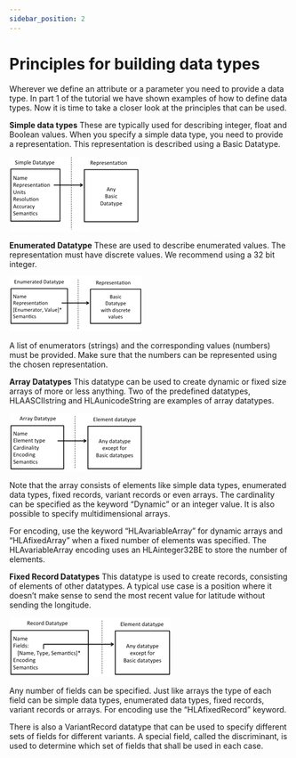 ```yaml
---
sidebar_position: 2
---
```


# Principles for building data types

Wherever we define an attribute or a parameter you need to provide a data type. In part 1 of the tutorial we have shown examples of how to define data types. Now it is time to take a closer look at the principles that can be used.

**Simple data types**
These are typically used for describing integer, float and Boolean values. When you specify a simple data type, you need to provide a representation. This representation is described using a Basic Datatype.

![simple_datatype.png](img%2Fsimple_datatype.png)

**Enumerated Datatype**
These are used to describe enumerated values. The representation must have discrete values. We recommend using a 32 bit integer.

![enumerated_datatype.png](img%2Fenumerated_datatype.png)

A list of enumerators (strings) and the corresponding values (numbers) must be provided. Make sure that the numbers can be represented using the chosen representation.

**Array Datatypes**
This datatype can be used to create dynamic or fixed size arrays of more or less anything. Two of the predefined datatypes, HLAASCIIstring and HLAunicodeString are examples of array datatypes. 

![array_dataype.png](img%2Farray_dataype.png)

Note that the array consists of elements like simple data types, enumerated data types, fixed records, variant records or even arrays. The cardinality can be specified as the keyword “Dynamic” or an integer value. It is also possible to specify multidimensional arrays.

For encoding, use the keyword “HLAvariableArray” for dynamic arrays and “HLAfixedArray” when a fixed number of elements was specified. The HLAvariableArray encoding uses an HLAinteger32BE to store the number of elements. 

**Fixed Record Datatypes**
This datatype is used to create records, consisting of elements of other datatypes. A typical use case is a position where it doesn’t make sense to send the most recent value for latitude without sending the longitude. 

![fixed_record_datatype.png](img%2Ffixed_record_datatype.png)

Any number of fields can be specified. Just like arrays the type of each field can be simple data types, enumerated data types, fixed records, variant records or arrays. For encoding use the “HLAfixedRecord” keyword.

There is also a VariantRecord datatype that can be used to specify different sets of fields for different variants. A special field, called the discriminant, is used to determine which set of fields that shall be used in each case.



